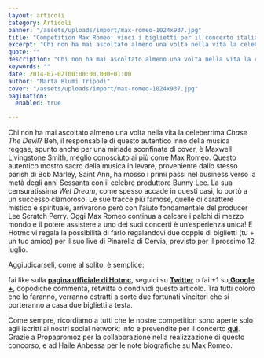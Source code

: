 ```yaml
---
layout: articoli
category: Articoli
banner: "/assets/uploads/import/max-romeo-1024x937.jpg"
title: "Competition Max Romeo: vinci i biglietti per il concerto italiano!"
excerpt: "Chi non ha mai ascoltato almeno una volta nella vita la celeberrima Chase The Devil? Beh, il responsabile di questo autentico inno della musica reggae, spunto anche per una miriade sconfinata di cover, è Maxwell Livingstone Smith, meglio conosciuto ai più come Max Romeo. Questo autentico mostro sacro della musica in levare, proveniente dallo stesso [&hellip"
quote: ""
description: "Chi non ha mai ascoltato almeno una volta nella vita la celeberrima Chase The Devil? Beh, il responsabile di questo autentico inno della musica reggae, spunto anche per una miriade sconfinata di cover, è Maxwell Livingstone Smith, meglio conosciuto ai più come Max Romeo. Questo autentico mostro sacro della musica in levare, proveniente dallo stesso [&hellip"
keywords: ""
date: 2014-07-02T00:00:00.000+01:00
author: "Marta Blumi Tripodi"
cover: "/assets/uploads/import/max-romeo-1024x937.jpg"
pagination:
  enabled: true

---
```


[](https://hotmc.com/wp-content/uploads/2014/07/max-romeo.jpg)

Chi non ha mai ascoltato almeno una volta nella vita la celeberrima _Chase The Devil_? Beh, il responsabile di questo autentico inno della musica reggae, spunto anche per una miriade sconfinata di cover, è Maxwell Livingstone Smith, meglio conosciuto ai più come Max Romeo. Questo autentico mostro sacro della musica in levare, proveniente dallo stesso parish di Bob Marley, Saint Ann, ha mosso i primi passi nel business verso la metà degli anni Sessanta con il celebre produttore Bunny Lee. La sua censuratissima _Wet Dream_, come spesso accade in questi casi, lo portò a un successo clamoroso. Le sue tracce più famose, quelle di carattere mistico e spirituale, arrivarono però con l’aiuto fondamentale del producer Lee Scratch Perry. Oggi Max Romeo continua a calcare i palchi di mezzo mondo e il potere assistere a uno dei suoi concerti è un’esperienza unica! E Hotmc vi regala la possibilità di farlo regalandovi due coppie di biglietti (tu + un tuo amico) per il suo live di Pinarella di Cervia, previsto per il prossimo 12 luglio.

Aggiudicarseli, come al solito, è semplice:

fai like sulla [**pagina ufficiale di Hotmc**](https://www.facebook.com/hotmcmag "https://www.facebook.com/hotmcmag"), seguici su [**Twitter**](https://www.twitter.com/hotmcmag "http://www.twitter.com/hotmcmag") o fai +1 su[ **Google +**](https://plus.google.com/u/0/b/111205470567886985739/111205470567886985739/posts "https://plus.google.com/u/0/b/111205470567886985739/111205470567886985739/posts"), dopodiché commenta, retwitta o condividi questo articolo. Tra tutti coloro che lo faranno, verranno estratti a sorte due fortunati vincitori che si porteranno a casa due biglietti a testa.

Come sempre, ricordiamo a tutti che le nostre competition sono aperte solo agli iscritti ai nostri social network: info e prevendite per il concerto [**qui**](http://www.ticketone.it/max-romeo-biglietti-pinarella-di-cervia.html?affiliate=ITT&doc=artistPages/tickets&fun=artist&action=tickets&key=1008872$3943592 "http://www.ticketone.it/max-romeo-biglietti-pinarella-di-cervia.html?affiliate=ITT&doc=artistPages/tickets&fun=artist&action=tickets&key=1008872$3943592"). Grazie a Propapromoz per la collaborazione nella realizzazione di questo concorso, e ad Haile Anbessa per le note biografiche su Max Romeo.
